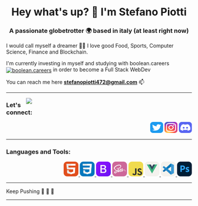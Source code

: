 <h1 align="center">Hey what's up? 👋 I'm Stefano Piotti</h1>


<h3 align="center">A passionate globetrotter 🌍 based in italy (at least right now)</h3>
<p>I would call myself a dreamer 💭💭 I love good Food, Sports, Computer Science, Finance and Blockchain.</p>

<p>I'm currently investing in myself and studying with boolean.careers <a href="https://boolean.careers/" target="blank"><img align="center" src="https://boolean.careers/favicon/favicon.ico" alt="boolean.careers" height="30" width="30" /></a> in order to become a Full Stack WebDev</p>

You can reach me here **stefanopiotti472@gmail.com** 📫 
<hr>

<img src="https://camo.githubusercontent.com/cae12fddd9d6982901d82580bdf321d81fb299141098ca1c2d4891870827bf17/68747470733a2f2f6d69726f2e6d656469756d2e636f6d2f6d61782f313336302f302a37513379765349765f7430696f4a2d5a2e676966" align="right" width="450">

<h3 align="left">Let's connect:</h3>

<p align="right"> 
  <a href="https://twitter.com/@piotada1" target="blank"><img src="https://github.com/tandpfun/skill-icons/raw/main/icons/Twitter.svg" alt="@piotada1" height="30" width="35" /></a>
  <a href="https://instagram.com/piotada" target="blank"><img src="https://github.com/tandpfun/skill-icons/raw/main/icons/Instagram.svg" alt="piotada" height="30" width="35" /></a>
  <a href="https://discord.gg/Piotada#9573" target="blank"><img src="https://github.com/tandpfun/skill-icons/raw/main/icons/Discord.svg" alt="Piotada#9573" height="30" width="35" /></a>
</p>
<hr>

<h3 align="left">Languages and Tools:</h3>

<p align="right"> 
  <a href="https://www.w3.org/html/" target="_blank" rel="noreferrer"> <img src="https://github.com/tandpfun/skill-icons/raw/main/icons/HTML.svg" alt="html5"     width="40" height="40"/> </a>  
  <a href="https://www.w3schools.com/css/" target="_blank" rel="noreferrer"> <img src="https://raw.githubusercontent.com/tandpfun/skill-icons/9e1ef972c8bb947e24b388a82b6a78243f6f9149/icons/CSS.svg" alt="css3" width="40" height="40"/> </a>  
  <a href="https://getbootstrap.com" target="_blank" rel="noreferrer"> <img src="https://github.com/tandpfun/skill-icons/raw/main/icons/Bootstrap.svg" alt="bootstrap" width="40" height="40"/> </a> 
  <a href="https://sass-lang.com" target="_blank" rel="noreferrer"> <img src="https://github.com/tandpfun/skill-icons/raw/main/icons/Sass.svg" alt="sass" width="40" height="40"/> </a> 
  <a href="https://developer.mozilla.org/en-US/docs/Web/JavaScript" target="_blank" rel="noreferrer"> <img src="https://github.com/tandpfun/skill-icons/raw/main/icons/JavaScript.svg" alt="javascript" width="40" height="40"/> </a> 
  <a href="https://vuejs.org/" target="_blank" rel="noreferrer"> <img src="https://github.com/tandpfun/skill-icons/raw/main/icons/VueJS-Light.svg" alt="vuejs" width="40" height="40"/> </a> 
  <a href="https://code.visualstudio.com/" target="_blank" rel="noreferrer"> <img src="https://github.com/tandpfun/skill-icons/raw/main/icons/VSCode-Light.svg" alt="vscode" width="40" height="40"/> </a> 
  <a href="https://www.photoshop.com/en" target="_blank" rel="noreferrer"> <img src="https://github.com/tandpfun/skill-icons/raw/main/icons/Photoshop.svg" alt="photoshop" width="40" height="40"/> </a> 
</p>
<hr>

<p align="left">Keep Pushing 🚀 🚀 🚀</p>
<hr>
